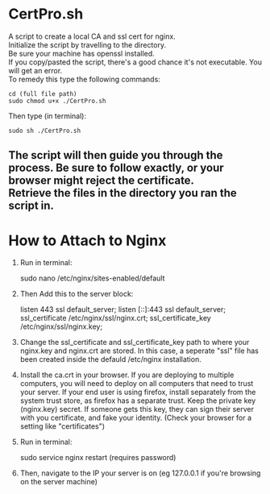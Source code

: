 # CertPro.sh
A script to create a local CA and ssl cert for nginx.<br />
Initialize the script by travelling to the directory.<br />
Be sure your machine has openssl installed.<br />
If you copy/pasted the script, there's a good chance it's not executable.
You will get an error.<br />
To remedy this type the following commands:

	cd (full file path)
	sudo chmod u+x ./CertPro.sh
Then type (in terminal):
	
	sudo sh ./CertPro.sh
The script will then guide you through the process. Be sure to follow exactly, or your browser might reject the certificate.<br />
Retrieve the files in the directory you ran the script in.<br />
-------------------------
# How to Attach to Nginx
1. Run in terminal: 
	
	sudo nano /etc/nginx/sites-enabled/default

2. Then Add this to the server block:<br />

	listen 443 ssl default_server;
	listen [::]:443 ssl default_server;
  	ssl_certificate /etc/nginx/ssl/nginx.crt;
  	ssl_certificate_key /etc/nginx/ssl/nginx.key;

3. Change the ssl_certificate and ssl_certificate_key path to where your nginx.key and nginx.crt are stored. In this case, a seperate "ssl" file has been created inside the defauld /etc/nginx installation.

4. Install the ca.crt in your browser. If you are deploying to multiple computers, you will need to deploy on all computers that need to trust your server. If your end user is using firefox, install separately from the system trust store, as firefox has a separate trust. Keep the private key (nginx.key) secret. If someone gets this key, they can sign their server with you certificate, and fake your identity. (Check your browser for a setting like "certificates")

5. Run in terminal:
	
	sudo service nginx restart (requires password)

6. Then, navigate to the IP your server is on (eg 127.0.0.1 if you're browsing on the server machine)
